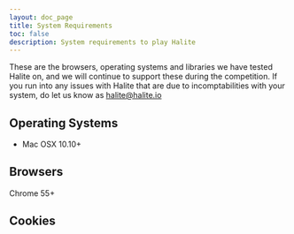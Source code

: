 ```yaml
---
layout: doc_page
title: System Requirements
toc: false
description: System requirements to play Halite
---
```

These are the browsers, operating systems and libraries we have tested Halite on, and we will continue to support these during the competition. If you run into any issues with Halite that are due to incomptabilities with your system, do let us know as [halite@halite.io](mailto:halite@halite.io)

## Operating Systems

* Mac OSX 10.10+

## Browsers

Chrome 55+



## Cookies


